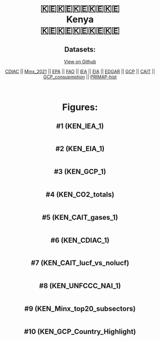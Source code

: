 
<center>
<h1 align="center">
🇰🇪🇰🇪🇰🇪🇰🇪🇰🇪
<br>
Kenya
<br>
🇰🇪🇰🇪🇰🇪🇰🇪🇰🇪
</h1>
<h2>Datasets:</h2>
<p><a href="https://github.com/dquintani/GreenhouseData/tree/master/country_data/KEN_Kenya/data">View on Github</a>
<br></p><p><a href="data/KEN_CDIAC.csv">CDIAC</a> || <a href="data/KEN_Minx_2021.csv">Minx_2021</a> || <a href="data/KEN_EPA.csv">EPA</a> || <a href="data/KEN_FAO.csv">FAO</a> || <a href="data/KEN_IEA.csv">IEA</a> || <a href="data/KEN_EIA.csv">EIA</a> || <a href="data/KEN_EDGAR.csv">EDGAR</a> || <a href="data/KEN_GCP.csv">GCP</a> || <a href="data/KEN_CAIT.csv">CAIT</a> || <a href="data/KEN_GCP_consupmption.csv">GCP_consupmption</a> || <a href="data/KEN_PRIMAP-hist.csv">PRIMAP-hist</a></p><p><br></p>
<h1>Figures:</h1><h2>#1 (KEN_IEA_1)</h2>
<p><img alt="" src="figures/KEN_IEA_1.png" /></p><h2>#2 (KEN_EIA_1)</h2>
<p><img alt="" src="figures/KEN_EIA_1.png" /></p><h2>#3 (KEN_GCP_1)</h2>
<p><img alt="" src="figures/KEN_GCP_1.png" /></p><h2>#4 (KEN_CO2_totals)</h2>
<p><img alt="" src="figures/KEN_CO2_totals.png" /></p><h2>#5 (KEN_CAIT_gases_1)</h2>
<p><img alt="" src="figures/KEN_CAIT_gases_1.png" /></p><h2>#6 (KEN_CDIAC_1)</h2>
<p><img alt="" src="figures/KEN_CDIAC_1.png" /></p><h2>#7 (KEN_CAIT_lucf_vs_nolucf)</h2>
<p><img alt="" src="figures/KEN_CAIT_lucf_vs_nolucf.png" /></p><h2>#8 (KEN_UNFCCC_NAI_1)</h2>
<p><img alt="" src="figures/KEN_UNFCCC_NAI_1.png" /></p><h2>#9 (KEN_Minx_top20_subsectors)</h2>
<p><img alt="" src="figures/KEN_Minx_top20_subsectors.png" /></p><h2>#10 (KEN_GCP_Country_Highlight)</h2>
<p><img alt="" src="figures/KEN_GCP_Country_Highlight.png" /></p>